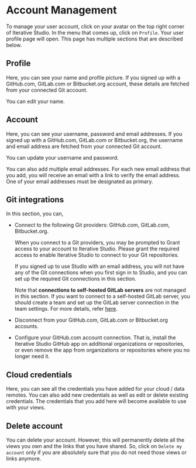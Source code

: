 # Account Management

To manage your user account, click on your avatar on the top right corner of
Iterative Studio. In the menu that comes up, click on `Profile`. Your user
profile page will open. This page has multiple sections that are described
below.

## Profile

Here, you can see your name and profile picture. If you signed up with a
GitHub.com, GitLab.com or Bitbucket.org account, these details are fetched from
your connected Git account.

You can edit your name.

## Account

Here, you can see your username, password and email addresses. If you signed up
with a GitHub.com, GitLab.com or Bitbucket.org, the username and email address
are fetched from your connected Git account.

You can update your username and password.

You can also add multiple email addresses. For each new email address that you
add, you will receive an email with a link to verify the email address. One of
your email addresses must be designated as primary.

## Git integrations

In this section, you can,

- Connect to the following Git providers: GitHub.com, GitLab.com, Bitbucket.org.

  When you connect to a Git providers, you may be prompted to Grant access to
  your account to Iterative Studio. Please grant the required access to enable
  Iterative Studio to connect to your Git repositories.

  If you signed up to use Studio with an email address, you will not have any of
  the Git connections when you first sign in to Studio, and you can set up the
  required Git connections in this section.

  Note that **connections to self-hosted GitLab servers** are not managed in
  this section. If you want to connect to a self-hosted GitLab server, you
  should create a team and set up the GitLab server connection in the team
  settings. For more details, refer
  [here](/doc/studio/user-guide/connect-custom-gitlab-server).

- Disconnect from your GitHub.com, GitLab.com or Bitbucket.org accounts.
- Configure your GitHub.com account connection. That is, install the Iterative
  Studio GitHub app on additional organizations or repositories, or even remove
  the app from organizations or repositories where you no longer need it.

## Cloud credentials

Here, you can see all the credentials you have added for your cloud / data
remotes. You can also add new credentials as well as edit or delete existing
credentials. The credentials that you add here will become available to use with
your views.

## Delete account

You can delete your account. However, this will permanently delete all the views
you own and the links that you have shared. So, click on `Delete my account`
only if you are absolutely sure that you do not need those views or links
anymore.

